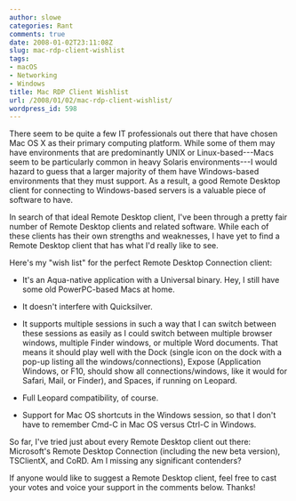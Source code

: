 ```yaml
---
author: slowe
categories: Rant
comments: true
date: 2008-01-02T23:11:08Z
slug: mac-rdp-client-wishlist
tags:
- macOS
- Networking
- Windows
title: Mac RDP Client Wishlist
url: /2008/01/02/mac-rdp-client-wishlist/
wordpress_id: 598
---
```


There seem to be quite a few IT professionals out there that have chosen Mac OS X as their primary computing platform. While some of them may have environments that are predominantly UNIX or Linux-based---Macs seem to be particularly common in heavy Solaris environments---I would hazard to guess that a larger majority of them have Windows-based environments that they must support. As a result, a good Remote Desktop client for connecting to Windows-based servers is a valuable piece of software to have.

In search of that ideal Remote Desktop client, I've been through a pretty fair number of Remote Desktop clients and related software. While each of these clients has their own strengths and weaknesses, I have yet to find a Remote Desktop client that has what I'd really like to see.

Here's my "wish list" for the perfect Remote Desktop Connection client:

* It's an Aqua-native application with a Universal binary. Hey, I still have some old PowerPC-based Macs at home.

* It doesn't interfere with Quicksilver.

* It supports multiple sessions in such a way that I can switch between these sessions as easily as I could switch between multiple browser windows, multiple Finder windows, or multiple Word documents. That means it should play well with the Dock (single icon on the dock with a pop-up listing all the windows/connections), Expose (Application Windows, or F10, should show all connections/windows, like it would for Safari, Mail, or Finder), and  Spaces, if running on Leopard.

* Full Leopard compatibility, of course.

* Support for Mac OS shortcuts in the Windows session, so that I don't have to remember Cmd-C in Mac OS versus Ctrl-C in Windows.

So far, I've tried just about every Remote Desktop client out there: Microsoft's Remote Desktop Connection (including the new beta version), TSClientX, and CoRD. Am I missing any significant contenders?

If anyone would like to suggest a Remote Desktop client, feel free to cast your votes and voice your support in the comments below. Thanks!
